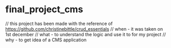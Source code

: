 # final_project_cms
  // this project has been made with the reference of https://github.com/christinebittle/crud_essentials
  // when - it was taken on 1st december
  // what - to understand the logic and use it to for my project
  // why - to get idea of a CMS application
